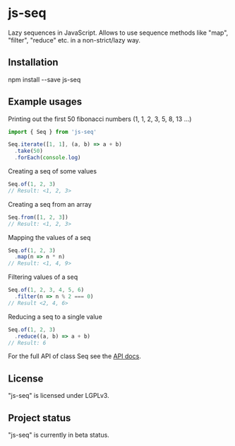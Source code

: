 # js-seq
Lazy sequences in JavaScript.
Allows to use sequence methods like "map", "filter", "reduce" etc. in a non-strict/lazy way.


## Installation

npm install --save js-seq

## Example usages

Printing out the first 50 fibonacci numbers (1, 1, 2, 3, 5, 8, 13 ...)

```javascript
import { Seq } from 'js-seq'

Seq.iterate([1, 1], (a, b) => a + b)
  .take(50)
  .forEach(console.log)
```

Creating a seq of some values

```javascript
Seq.of(1, 2, 3)
// Result: <1, 2, 3>
```

Creating a seq from an array

```javascript
Seq.from([1, 2, 3])
// Result: <1, 2, 3>
```

Mapping the values of a seq

```javascript
Seq.of(1, 2, 3)
  .map(n => n * n)
// Result: <1, 4, 9>
```

Filtering values of a seq

```javascript
Seq.of(1, 2, 3, 4, 5, 6)
  .filter(n => n % 2 === 0)
// Result <2, 4, 6>
```

Reducing a seq to a single value

```javascript
Seq.of(1, 2, 3)
  .reduce((a, b) => a + b)
// Result: 6
```

For the full API of class Seq see the [API docs](https://unpkg.com/js-seq@0.0.6/dist/docs/api/classes/seq.html).


## License

"js-seq" is licensed under LGPLv3.

## Project status

"js-seq" is currently in beta status.
